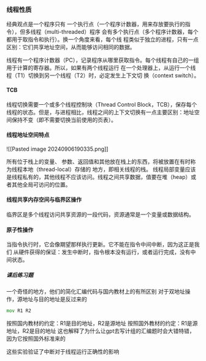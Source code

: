 ### 线程性质
经典观点是一个程序只有 一个执行点（一个程序计数器，用来存放要执行的指令），但多线程（multi-threaded）程序 会有多个执行点（多个程序计数器，每个都用于取指令和执行）。换一个角度来看，每个线 程类似于独立的进程，只有一点区别：它们共享地址空间，从而能够访问相同的数据。


线程有一个程序计数器（PC），记录程序从哪里获取指令。每个线程有自己的一组用于计算的寄存器。所以，如果有两个线程运行 在一个处理器上，从运行一个线程（T1）切换到另一个线程（T2）时，必定发生上下文切 换（context switch）。

#### TCB

线程切换需要一个或多个线程控制块（Thread Control Block，TCB），保存每个线程的状态。但是，与进程相比，线程之间的上下文切换有一点主要区别：地址空间保持不变（即不需要切换当前使用的页表）。

#### 线程地址空间特点
![[Pasted image 20240906190335.png]]

所有位于栈上的变量、 参数、返回值和其他放在栈上的东西，将被放置在有时称为线程本地（thread-local）存储的 地方，即相关线程的栈。
线程局部变量应该是线程私有的，其他线程不应该访问。线程之间共享数据，值要在堆（heap）或者其他全局可访问的位置。

#### 线程共享内存空间与临界区操作
临界区是多个线程访问共享资源的一段代码，资源通常是一个变量或数据结构。


#### 原子性操作
当指令执行时，它会像期望那样执行更新。它不能在指令中间中断，因为这正是我们 从硬件获得的保证：发生中断时，指令根本没有运行，或者运行完成，没有中间状态。

##### 课后练习题
一个奇怪的地方，他们的简化汇编代码与国内教材上的有所区别
对于双地址操作，源地址与目的地址是反过来的
```asm
mov R1 R2
```

按照国内教材的约定：R1是目的地址，R2是源地址
按照国外教材的约定：R1是源地址，R2是目的地址
这也解释了为什么让gpt去写计组的汇编题时会大错特错，因为它按照国外标准来的


这些实验验证了中断对于线程运行正确性的影响